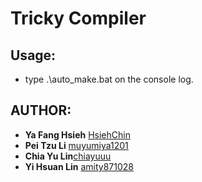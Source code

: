 # Tricky Compiler
## Usage:
 - type .\auto_make.bat on the console log.
## AUTHOR:
 - **Ya Fang Hsieh** [HsiehChin](https://github.com/HsiehChin)
 - **Pei Tzu Li** [muyumiya1201](https://github.com/muyumiya1201)
 - **Chia Yu Lin**[chiayuuu](https://github.com/chiayuuu)
 - **Yi Hsuan Lin** [amity871028](https://github.com/amity871028)
